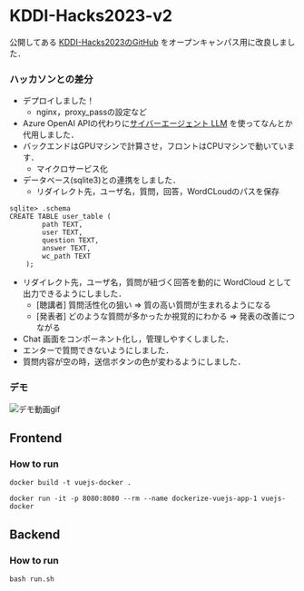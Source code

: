 # KDDI-Hacks2023-v2
公開してある [KDDI-Hacks2023のGitHub](https://github.com/tomo-cps/KDDI-Hacks2023) をオープンキャンパス用に改良しました．

### ハッカソンとの差分
- デプロイしました！
  - nginx，proxy_passの設定など
- Azure OpenAI APIの代わりに[サイバーエージェント LLM](https://huggingface.co/cyberagent) を使ってなんとか代用しました．
- バックエンドはGPUマシンで計算させ，フロントはCPUマシンで動いています．
  - マイクロサービス化
- データベース(sqlite3)との連携をしました．
  - リダイレクト先，ユーザ名，質問，回答，WordCLoudのパスを保存
```
sqlite> .schema
CREATE TABLE user_table (
        path TEXT,
        user TEXT,
        question TEXT,
        answer TEXT,
        wc_path TEXT
    );
 ```

- リダイレクト先，ユーザ名，質問が紐づく回答を動的に WordCloud として出力できるようにしました．
  - [聴講者] 質問活性化の狙い => 質の高い質問が生まれるようになる
  - [発表者] どのような質問が多かったか視覚的にわかる => 発表の改善につながる
- Chat 画面をコンポーネント化し，管理しやすくしました．
- エンターで質問できないようにしました．
- 質問内容が空の時，送信ボタンの色が変わるようにしました．

### デモ

![デモ動画gif](./demo/sample_v2.gif)


## Frontend
### How to run

```
docker build -t vuejs-docker .
```

```
docker run -it -p 8080:8080 --rm --name dockerize-vuejs-app-1 vuejs-docker
```

## Backend
### How to run
```
bash run.sh
```

